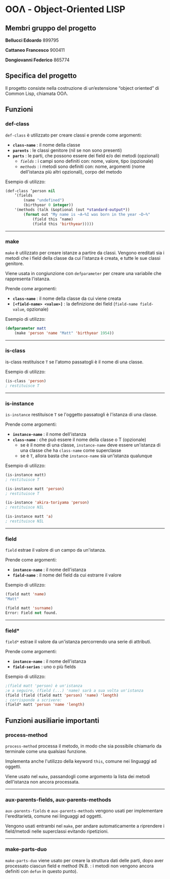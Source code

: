 # OOΛ - Object-Oriented LISP

## Membri gruppo del progetto

**Bellucci Edoardo** 899795

**Cattaneo Francesco** 900411

**Dongiovanni Federico** 865774


## Specifica del progetto
Il progetto consiste nella costruzione di un’estensione
“object oriented” di Common Lisp, chiamata OOΛ.

## Funzioni
### def-class
`def-class` è utilizzato per creare classi e prende come argomenti:
- **`class-name`** : il nome della classe
- **`parents`** : le classi genitore (nil se non sono presenti)
- **`parts`** : le parti, che possono essere dei field e/o dei metodi 
(opzionali)
    - *`fields`* : i campi sono definiti con: nome, valore, tipo 
    (opzionale)
    - *`methods`* : i metodi sono definiti con: nome, argomenti 
    (nome dell'istanza più altri opzionali), corpo del metodo

Esempio di utilizzo:  

```lisp
(def-class ’person nil
    ’(fields
        (name "undefined")
        (birthyear 0 integer))
    '(methods (talk (&optional (out *standard-output*))
        (format out "My name is ~A~%I was born in the year ~D~%"
            (field this ’name)
            (field this 'birthyear)))))
```

___

### make
`make` è utilizzato per creare istanze a partire da classi. 
Vengono ereditati sia i metodi che i field della classe 
da cui l'istanza è creata, e tutte le sue classi genitore.

Viene usata in congiunzione con `defparameter` 
per creare una variabile che rappresenta l'istanza.

Prende come argomenti:
- **`class-name`** : il nome della classe da cui viene creata
- **`[<field-name> <value>]`** : la definizione dei field
 (`field-name field-value`, opzionale)

Esempio di utilizzo:
```lisp
(defparameter matt 
    (make 'person 'name "Matt" 'birthyear 1954))
```
___

### is-class
is-class restituisce `T` se l'atomo passatogli è il nome di una classe.

Esempio di utilizzo:
```lisp
(is-class 'person)
; restituisce T
```
___

### is-instance
`is-instance` restituisce `T` se l'oggetto passatogli è l'istanza di una classe. 

Prende come argomenti:
- **`instance-name`** : il nome dell'istanza
- **`class-name`** : che può essere il nome della classe o T (opzionale)
    - se è il nome di una classe, `instance-name` deve essere 
    un'istanza di una classe che ha `class-name` come superclasse
    - se è `T`, allora basta che `instance-name` sia un'istanza qualunque

Esempio di utilizzo:
```lisp
(is-instance matt)
; restituisce T

(is-instance matt 'person)
; restituisce T

(is-instance 'akira-toriyama 'person)
; restituisce NIL

(is-instance matt 'a)
; restituisce NIL
```
___

### field
`field` estrae il valore di un campo da un'istanza.

Prende come argomenti:
- **`instance-name`** : il nome dell'istanza
- **`field-name`** : il nome del field da cui estrarre il valore

Esempio di utilizzo:
```lisp
(field matt 'name)
"Matt"

(field matt 'surname)
Error: Field not found.
```

___

### field*
`field*` estrae il valore da un'istanza percorrendo una serie di attributi. 

Prende come argomenti:
- **`instance-name`** : il nome dell'istanza
- **`field-series`** : uno o più fields

Esempio di utilizzo:
```lisp
;(field matt 'person) è un'istanza 
;e a seguire, (field (...) 'name) sarà a sua volta un'istanza
(field (field (field matt 'person) 'name) 'length)
; corrisponde a scrivere:
(field* matt 'person 'name 'length)
```

## Funzioni ausiliarie importanti

### process-method
`process-method` processa il metodo, in modo che sia possibile 
chiamarlo da terminale come una qualsiasi funzione.

Implementa anche l'utilizzo della keyword `this`, 
comune nei linguaggi ad oggetti. 

Viene usato nel `make`, passandogli come argomento 
la lista dei metodi dell'istanza non ancora processata. 
___

### aux-parents-fields, aux-parents-methods
`aux-parents-fields` e `aux-parents-methods` vengono usati per 
implementare l'ereditarietà, comune nei linguaggi ad oggetti. 

Vengono usati entrambi nel `make`, per andare automaticamente a riprendere 
i field/metodi nelle superclassi evitando ripetizioni. 
___

### make-parts-duo
`make-parts-duo` viene usato per creare la struttura dati delle parti, 
dopo aver processato ciascun field e method 
(N.B. : i metodi non vengono ancora definiti con `defun` in questo punto).